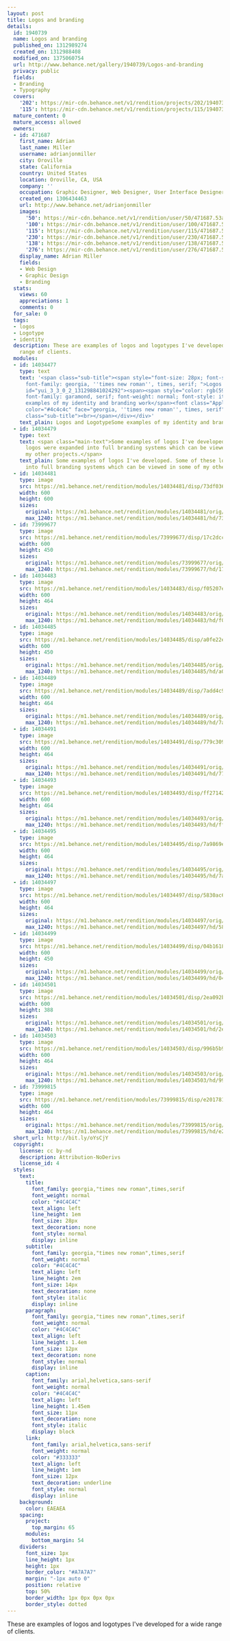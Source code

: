 ```yaml
---
layout: post
title: Logos and branding
details:
  id: 1940739
  name: Logos and branding
  published_on: 1312989274
  created_on: 1312988408
  modified_on: 1375060754
  url: http://www.behance.net/gallery/1940739/Logos-and-branding
  privacy: public
  fields:
  - Branding
  - Typography
  covers:
    '202': https://mir-cdn.behance.net/v1/rendition/projects/202/1940739.545052a923b53.jpg
    '115': https://mir-cdn.behance.net/v1/rendition/projects/115/1940739.545052a923b53.jpg
  mature_content: 0
  mature_access: allowed
  owners:
  - id: 471687
    first_name: Adrian
    last_name: Miller
    username: adrianjonmiller
    city: Oroville
    state: California
    country: United States
    location: Oroville, CA, USA
    company: ''
    occupation: Graphic Designer, Web Designer, User Interface Designer
    created_on: 1306434463
    url: http://www.behance.net/adrianjonmiller
    images:
      '50': https://mir-cdn.behance.net/v1/rendition/user/50/471687.53ae5ee168bc1.png
      '100': https://mir-cdn.behance.net/v1/rendition/user/100/471687.53ae5ee168bc1.png
      '115': https://mir-cdn.behance.net/v1/rendition/user/115/471687.53ae5ee168bc1.png
      '230': https://mir-cdn.behance.net/v1/rendition/user/230/471687.53ae5ee168bc1.png
      '138': https://mir-cdn.behance.net/v1/rendition/user/138/471687.53ae5ee168bc1.png
      '276': https://mir-cdn.behance.net/v1/rendition/user/276/471687.53ae5ee168bc1.png
    display_name: Adrian Miller
    fields:
    - Web Design
    - Graphic Design
    - Branding
  stats:
    views: 60
    appreciations: 1
    comments: 0
  for_sale: 0
  tags:
  - logos
  - Logotype
  - identity
  description: These are examples of logos and logotypes I've developed for a wide
    range of clients.
  modules:
  - id: 14034477
    type: text
    text: '<span class="sub-title"><span style="font-size: 28px; font-style: normal;
      font-family: georgia, ''times new roman'', times, serif; ">Logos and Logotype</span></span><div
      id="yui_3_3_0_2_131298841024292"><span><span style="color: rgb(59, 59, 59);
      font-family: garamond, serif; font-weight: normal; font-style: italic; ">Some
      examples of my identity and branding work</span><font class="Apple-style-span"
      color="#4c4c4c" face="georgia, ''times new roman'', times, serif" id="yui_3_3_0_2_131298841024291"><br></font></span><div><div></div></div><div><span
      class="sub-title"><br></span></div></div>'
    text_plain: Logos and LogotypeSome examples of my identity and branding work
  - id: 14034479
    type: text
    text: <span class="main-text">Some examples of logos I've developed. Some of these
      logos were expanded into full branding systems which can be viewed in some of
      my other projects.</span>
    text_plain: Some examples of logos I've developed. Some of these logos were expanded
      into full branding systems which can be viewed in some of my other projects.
  - id: 14034481
    type: image
    src: https://m1.behance.net/rendition/modules/14034481/disp/73df0360f6cb726096cc14a55b6176c1.jpg
    width: 600
    height: 600
    sizes:
      original: https://m1.behance.net/rendition/modules/14034481/orig/73df0360f6cb726096cc14a55b6176c1.jpg
      max_1240: https://m1.behance.net/rendition/modules/14034481/hd/73df0360f6cb726096cc14a55b6176c1.jpg
  - id: 73999677
    type: image
    src: https://m1.behance.net/rendition/modules/73999677/disp/17c2dcc17e24e5a3f69cc03e754a68b9.jpg
    width: 600
    height: 450
    sizes:
      original: https://m1.behance.net/rendition/modules/73999677/orig/17c2dcc17e24e5a3f69cc03e754a68b9.jpg
      max_1240: https://m1.behance.net/rendition/modules/73999677/hd/17c2dcc17e24e5a3f69cc03e754a68b9.jpg
  - id: 14034483
    type: image
    src: https://m1.behance.net/rendition/modules/14034483/disp/f05207e40ac64692acce0fd83e42cc27.jpg
    width: 600
    height: 464
    sizes:
      original: https://m1.behance.net/rendition/modules/14034483/orig/f05207e40ac64692acce0fd83e42cc27.jpg
      max_1240: https://m1.behance.net/rendition/modules/14034483/hd/f05207e40ac64692acce0fd83e42cc27.jpg
  - id: 14034485
    type: image
    src: https://m1.behance.net/rendition/modules/14034485/disp/a0fe22e121515ffc6f9755a05d8ea0c5.jpg
    width: 600
    height: 450
    sizes:
      original: https://m1.behance.net/rendition/modules/14034485/orig/a0fe22e121515ffc6f9755a05d8ea0c5.jpg
      max_1240: https://m1.behance.net/rendition/modules/14034485/hd/a0fe22e121515ffc6f9755a05d8ea0c5.jpg
  - id: 14034489
    type: image
    src: https://m1.behance.net/rendition/modules/14034489/disp/7add4c90b5a0e4d0ab1b029a7ca029ca.jpg
    width: 600
    height: 464
    sizes:
      original: https://m1.behance.net/rendition/modules/14034489/orig/7add4c90b5a0e4d0ab1b029a7ca029ca.jpg
      max_1240: https://m1.behance.net/rendition/modules/14034489/hd/7add4c90b5a0e4d0ab1b029a7ca029ca.jpg
  - id: 14034491
    type: image
    src: https://m1.behance.net/rendition/modules/14034491/disp/779c3098556e5d1459669b12c5e3ffe0.jpg
    width: 600
    height: 464
    sizes:
      original: https://m1.behance.net/rendition/modules/14034491/orig/779c3098556e5d1459669b12c5e3ffe0.jpg
      max_1240: https://m1.behance.net/rendition/modules/14034491/hd/779c3098556e5d1459669b12c5e3ffe0.jpg
  - id: 14034493
    type: image
    src: https://m1.behance.net/rendition/modules/14034493/disp/ff27142e7a58c9adda738300f7667e41.jpg
    width: 600
    height: 464
    sizes:
      original: https://m1.behance.net/rendition/modules/14034493/orig/ff27142e7a58c9adda738300f7667e41.jpg
      max_1240: https://m1.behance.net/rendition/modules/14034493/hd/ff27142e7a58c9adda738300f7667e41.jpg
  - id: 14034495
    type: image
    src: https://m1.behance.net/rendition/modules/14034495/disp/7a9869e00daf57882615977f591694db.jpg
    width: 600
    height: 464
    sizes:
      original: https://m1.behance.net/rendition/modules/14034495/orig/7a9869e00daf57882615977f591694db.jpg
      max_1240: https://m1.behance.net/rendition/modules/14034495/hd/7a9869e00daf57882615977f591694db.jpg
  - id: 14034497
    type: image
    src: https://m1.behance.net/rendition/modules/14034497/disp/5830ac629a58c0a97d77f2db65284578.jpg
    width: 600
    height: 464
    sizes:
      original: https://m1.behance.net/rendition/modules/14034497/orig/5830ac629a58c0a97d77f2db65284578.jpg
      max_1240: https://m1.behance.net/rendition/modules/14034497/hd/5830ac629a58c0a97d77f2db65284578.jpg
  - id: 14034499
    type: image
    src: https://m1.behance.net/rendition/modules/14034499/disp/04b16182a78ced503d81970bc72b73c3.jpg
    width: 600
    height: 450
    sizes:
      original: https://m1.behance.net/rendition/modules/14034499/orig/04b16182a78ced503d81970bc72b73c3.jpg
      max_1240: https://m1.behance.net/rendition/modules/14034499/hd/04b16182a78ced503d81970bc72b73c3.jpg
  - id: 14034501
    type: image
    src: https://m1.behance.net/rendition/modules/14034501/disp/2ea092b3bf94f3a0413809dd5144f494.jpg
    width: 600
    height: 388
    sizes:
      original: https://m1.behance.net/rendition/modules/14034501/orig/2ea092b3bf94f3a0413809dd5144f494.jpg
      max_1240: https://m1.behance.net/rendition/modules/14034501/hd/2ea092b3bf94f3a0413809dd5144f494.jpg
  - id: 14034503
    type: image
    src: https://m1.behance.net/rendition/modules/14034503/disp/996b5b9d12b42d51b2cece144283cc5f.jpg
    width: 600
    height: 464
    sizes:
      original: https://m1.behance.net/rendition/modules/14034503/orig/996b5b9d12b42d51b2cece144283cc5f.jpg
      max_1240: https://m1.behance.net/rendition/modules/14034503/hd/996b5b9d12b42d51b2cece144283cc5f.jpg
  - id: 73999815
    type: image
    src: https://m1.behance.net/rendition/modules/73999815/disp/e20178187c7e738eb9dd660ecd8ba931.jpg
    width: 600
    height: 464
    sizes:
      original: https://m1.behance.net/rendition/modules/73999815/orig/e20178187c7e738eb9dd660ecd8ba931.jpg
      max_1240: https://m1.behance.net/rendition/modules/73999815/hd/e20178187c7e738eb9dd660ecd8ba931.jpg
  short_url: http://bit.ly/oYsCjY
  copyright:
    license: cc by-nd
    description: Attribution-NoDerivs
    license_id: 4
  styles:
    text:
      title:
        font_family: georgia,"times new roman",times,serif
        font_weight: normal
        color: "#4C4C4C"
        text_align: left
        line_height: 1em
        font_size: 28px
        text_decoration: none
        font_style: normal
        display: inline
      subtitle:
        font_family: georgia,"times new roman",times,serif
        font_weight: normal
        color: "#4C4C4C"
        text_align: left
        line_height: 2em
        font_size: 14px
        text_decoration: none
        font_style: italic
        display: inline
      paragraph:
        font_family: georgia,"times new roman",times,serif
        font_weight: normal
        color: "#4C4C4C"
        text_align: left
        line_height: 1.4em
        font_size: 12px
        text_decoration: none
        font_style: normal
        display: inline
      caption:
        font_family: arial,helvetica,sans-serif
        font_weight: normal
        color: "#4C4C4C"
        text_align: left
        line_height: 1.45em
        font_size: 11px
        text_decoration: none
        font_style: italic
        display: block
      link:
        font_family: arial,helvetica,sans-serif
        font_weight: normal
        color: "#333333"
        text_align: left
        line_height: 1em
        font_size: 12px
        text_decoration: underline
        font_style: normal
        display: inline
    background:
      color: EAEAEA
    spacing:
      project:
        top_margin: 65
      modules:
        bottom_margin: 54
    dividers:
      font_size: 1px
      line_height: 1px
      height: 1px
      border_color: "#A7A7A7"
      margin: "-1px auto 0"
      position: relative
      top: 50%
      border_width: 1px 0px 0px 0px
      border_style: dotted
---
```


These are examples of logos and logotypes I've developed for a wide range of clients.
